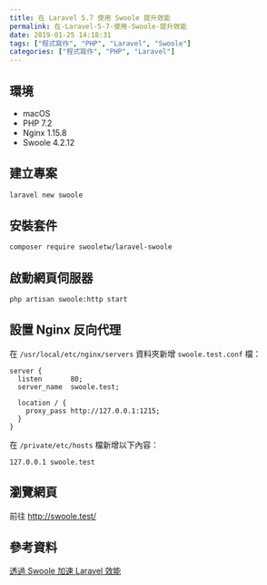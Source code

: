 ```yaml
---
title: 在 Laravel 5.7 使用 Swoole 提升效能
permalink: 在-Laravel-5-7-使用-Swoole-提升效能
date: 2019-01-25 14:18:31
tags: ["程式寫作", "PHP", "Laravel", "Swoole"]
categories: ["程式寫作", "PHP", "Laravel"]
---
```


## 環境

- macOS
- PHP 7.2
- Nginx 1.15.8
- Swoole 4.2.12

## 建立專案

```BASH
laravel new swoole
```

## 安裝套件

```BASH
composer require swooletw/laravel-swoole
```

## 啟動網頁伺服器

```BASH
php artisan swoole:http start
```

## 設置 Nginx 反向代理

在 `/usr/local/etc/nginx/servers` 資料夾新增 `swoole.test.conf` 檔：

```CONF
server {
  listen       80;
  server_name  swoole.test;

  location / {
    proxy_pass http://127.0.0.1:1215;
  }
}
```

在 `/private/etc/hosts` 檔新增以下內容：

```ENV
127.0.0.1 swoole.test
```

## 瀏覽網頁

前往 <http://swoole.test/>

## 參考資料

[透過 Swoole 加速 Laravel 效能](https://blog.albert-chen.com/speed-up-laravel-with-swoole/)
